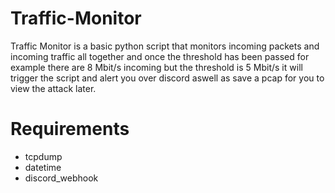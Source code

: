 # Traffic-Monitor

Traffic Monitor is a basic python script that monitors incoming packets and incoming traffic all together and once the threshold has been passed for example there are 8 Mbit/s incoming but the threshold is 5 Mbit/s it will trigger the script and alert you over discord aswell as save a pcap for you to view the attack later.

# Requirements
* tcpdump
* datetime
* discord_webhook
